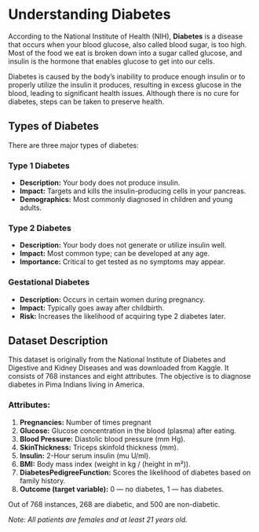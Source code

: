 # Understanding Diabetes

According to the National Institute of Health (NIH), **Diabetes** is a disease that occurs when your blood glucose, also called blood sugar, is too high. Most of the food we eat is broken down into a sugar called glucose, and insulin is the hormone that enables glucose to get into our cells.

Diabetes is caused by the body’s inability to produce enough insulin or to properly utilize the insulin it produces, resulting in excess glucose in the blood, leading to significant health issues. Although there is no cure for diabetes, steps can be taken to preserve health.

## Types of Diabetes

There are three major types of diabetes:

### Type 1 Diabetes
- **Description:** Your body does not produce insulin.
- **Impact:** Targets and kills the insulin-producing cells in your pancreas.
- **Demographics:** Most commonly diagnosed in children and young adults.

### Type 2 Diabetes
- **Description:** Your body does not generate or utilize insulin well.
- **Impact:** Most common type; can be developed at any age.
- **Importance:** Critical to get tested as no symptoms may appear.

### Gestational Diabetes
- **Description:** Occurs in certain women during pregnancy.
- **Impact:** Typically goes away after childbirth.
- **Risk:** Increases the likelihood of acquiring type 2 diabetes later.

## Dataset Description

This dataset is originally from the National Institute of Diabetes and Digestive and Kidney Diseases and was downloaded from Kaggle. It consists of 768 instances and eight attributes. The objective is to diagnose diabetes in Pima Indians living in America.

### Attributes:
1. **Pregnancies:** Number of times pregnant
2. **Glucose:** Glucose concentration in the blood (plasma) after eating.
3. **Blood Pressure:** Diastolic blood pressure (mm Hg).
4. **SkinThickness:** Triceps skinfold thickness (mm).
5. **Insulin:** 2-Hour serum insulin (mu U/ml).
6. **BMI:** Body mass index (weight in kg / (height in m²)).
7. **DiabetesPedigreeFunction:** Scores the likelihood of diabetes based on family history.
8. **Outcome (target variable):** 0 — no diabetes, 1 — has diabetes.

Out of 768 instances, 268 are diabetic, and 500 are non-diabetic.

*Note: All patients are females and at least 21 years old.*


